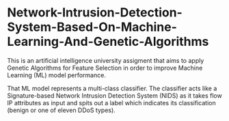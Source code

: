 # Network-Intrusion-Detection-System-Based-On-Machine-Learning-And-Genetic-Algorithms
This is an artificial intelligence university assigment that aims to apply Genetic Algorithms for Feature Selection in order to improve Machine Learning (ML) model performance.

That ML model represents a multi-class classifier. The classifier acts like a Signature-based Network Intrusion Detection System (NIDS) as it takes flow IP attributes as input and spits out a label which indicates its classification (benign or one of eleven DDoS types).   
